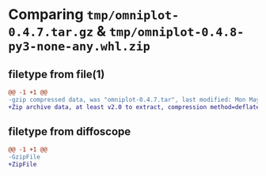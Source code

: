 # Comparing `tmp/omniplot-0.4.7.tar.gz` & `tmp/omniplot-0.4.8-py3-none-any.whl.zip`

## filetype from file(1)

```diff
@@ -1 +1 @@
-gzip compressed data, was "omniplot-0.4.7.tar", last modified: Mon May 22 02:44:37 2023, max compression
+Zip archive data, at least v2.0 to extract, compression method=deflate
```

## filetype from diffoscope

```diff
@@ -1 +1 @@
-GzipFile
+ZipFile
```

